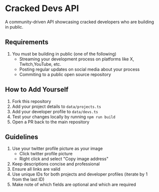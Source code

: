 # Cracked Devs API

A community-driven API showcasing cracked developers who are building in public.

## Requirements

1. You must be building in public (one of the following)
    - Streaming your development process on platforms like X, Twitch,YouTube, etc.
    - Posting regular updates on social media about your process
    - Commiting to a public open source repository

## How to Add Yourself

1. Fork this repository
2. Add your project details to `data/projects.ts`
3. Add your developer profile to `data/devs.ts`
4. Test your changes locally by running `npm run build`
5. Open a PR back to the main repository

## Guidelines

1. Use your twitter profile picture as your image
    - Click twitter profile picture
    - Right click and select "Copy image address"
2. Keep descriptions concise and professional
3. Ensure all links are valid
4. Use unique IDs for both projects and developer profiles (iterate by 1 from the last ID)
5. Make note of which fields are optional and which are required